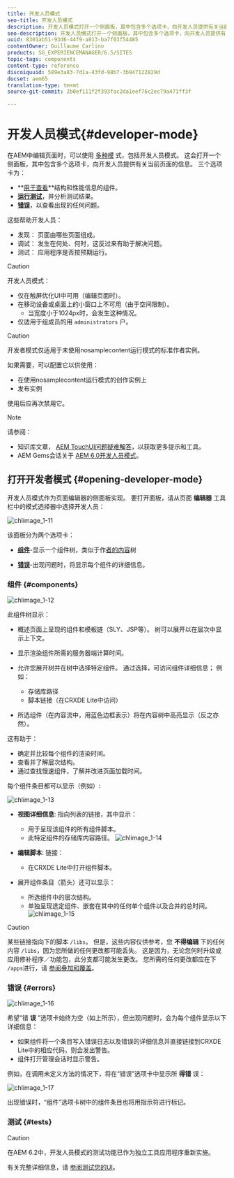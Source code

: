 ```yaml
---
title: 开发人员模式
seo-title: 开发人员模式
description: 开发人员模式打开一个侧面板，其中包含多个选项卡，向开发人员提供有关当前页面的信息
seo-description: 开发人员模式打开一个侧面板，其中包含多个选项卡，向开发人员提供有关当前页面的信息
uuid: 8301ab51-93d6-44f9-a813-ba7f03f54485
contentOwner: Guillaume Carlino
products: SG_EXPERIENCEMANAGER/6.5/SITES
topic-tags: components
content-type: reference
discoiquuid: 589e3a83-7d1a-43fd-98b7-3b947122829d
docset: aem65
translation-type: tm+mt
source-git-commit: 2b0ef111f2f393fac2da1eef76c2ec79a471ff3f

---
```



# 开发人员模式{#developer-mode}

在AEM中编辑页面时，可以使用 [多种模](/help/sites-authoring/author-environment-tools.md#modestouchoptimizedui) 式，包括开发人员模式。 这会打开一个侧面板，其中包含多个选项卡，向开发人员提供有关当前页面的信息。 三个选项卡为：

* **[用于查看](#components)**结构和性能信息的组件。
* **[运行测试](#tests)**，并分析测试结果。
* **[错误](#errors)**，以查看出现的任何问题。

这些帮助开发人员：

* 发现： 页面由哪些页面组成。
* 调试： 发生在何处、何时，这反过来有助于解决问题。
* 测试： 应用程序是否按预期运行。

>[!CAUTION]
>
>开发人员模式：
>
>* 仅在触屏优化UI中可用（编辑页面时）。
>* 在移动设备或桌面上的小窗口上不可用（由于空间限制）。
   >   * 当宽度小于1024px时，会发生这种情况。
>* 仅适用于组成员的用 `administrators` 户。


>[!CAUTION]
>
>开发者模式仅适用于未使用nosamplecontent运行模式的标准作者实例。
>
>如果需要，可以配置它以供使用：
>
>* 在使用nosamplecontent运行模式的创作实例上
>* 发布实例
>
>
使用后应再次禁用它。

>[!NOTE]
>
>请参阅：
>
>* 知识库文章， [AEM TouchUI问题疑难解答](https://helpx.adobe.com/experience-manager/kb/troubleshooting-aem-touchui-issues.html)，以获取更多提示和工具。
>* AEM Gems会话关于 [AEM 6.0开发人员模式](https://docs.adobe.com/content/ddc/en/gems/aem-6-0-developer-mode.html)。
>



## 打开开发者模式 {#opening-developer-mode}

开发人员模式作为页面编辑器的侧面板实现。 要打开面板，请从页面 **编辑器** 工具栏中的模式选择器中选择开发人员：

![chlimage_1-11](assets/chlimage_1-11.png)

该面板分为两个选项卡：

* **[组件](/help/sites-developing/developer-mode.md#components)**-显示一个组件树，类似于作[者的内容](/help/sites-authoring/author-environment-tools.md#content-tree)树

* **[错误](/help/sites-developing/developer-mode.md#errors)**-出现问题时，将显示每个组件的详细信息。

### 组件 {#components}

![chlimage_1-12](assets/chlimage_1-12.png)

此组件树显示：

* 概述页面上呈现的组件和模板链（SLY、JSP等）。 树可以展开以在层次中显示上下文。
* 显示渲染组件所需的服务器端计算时间。
* 允许您展开树并在树中选择特定组件。 通过选择，可访问组件详细信息； 例如：

   * 存储库路径
   * 脚本链接（在CRXDE Lite中访问）

* 所选组件（在内容流中，用蓝色边框表示）将在内容树中高亮显示（反之亦然）。

这有助于：

* 确定并比较每个组件的渲染时间。
* 查看并了解层次结构。
* 通过查找慢速组件，了解并改进页面加载时间。

每个组件条目都可以显示（例如）:

![chlimage_1-13](assets/chlimage_1-13.png)

* **视图详细信息**: 指向列表的链接，其中显示：

   * 用于呈现该组件的所有组件脚本。
   * 此特定组件的存储库内容路径。
   ![chlimage_1-14](assets/chlimage_1-14.png)

* **编辑脚本**: 链接：

   * 在CRXDE Lite中打开组件脚本。

* 展开组件条目（箭头）还可以显示：

   * 所选组件中的层次结构。
   * 单独呈现选定组件、嵌套在其中的任何单个组件以及合并的总时间。
   ![chlimage_1-15](assets/chlimage_1-15.png)

>[!CAUTION]
>
>某些链接指向下的脚本 `/libs`。 但是，这些内容仅供参考，您 **不得编辑** 下的任何内容 `/libs`，因为您所做的任何更改都可能丢失。 这是因为，无论您何时升级或应用修补程序／功能包，此分支都可能发生更改。 您所需的任何更改都应在下 `/apps`进行，请 [参阅叠加和覆盖](/help/sites-developing/overlays.md)。

### 错误 {#errors}

![chlimage_1-16](assets/chlimage_1-16.png)

希望“错 **误** ”选项卡始终为空（如上所示），但出现问题时，会为每个组件显示以下详细信息：

* 如果组件将一个条目写入错误日志以及错误的详细信息并直接链接到CRXDE Lite中的相应代码，则会发出警告。
* 组件打开管理会话时显示警告。

例如，在调用未定义方法的情况下，将在“错误”选项卡中显示所 **得错** 误：

![chlimage_1-17](assets/chlimage_1-17.png)

出现错误时，“组件”选项卡树中的组件条目也将用指示符进行标记。

### 测试 {#tests}

>[!CAUTION]
>
>在AEM 6.2中，开发人员模式的测试功能已作为独立工具应用程序重新实施。
>
>有关完整详细信息，请 [参阅测试您的UI](/help/sites-developing/hobbes.md)。

